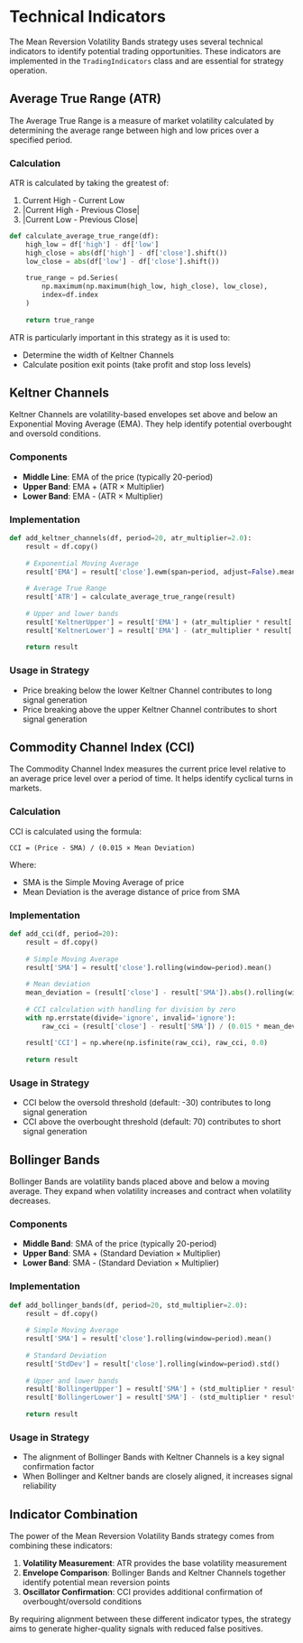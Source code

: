 # Technical Indicators

The Mean Reversion Volatility Bands strategy uses several technical indicators to identify potential trading opportunities. These indicators are implemented in the `TradingIndicators` class and are essential for strategy operation.

## Average True Range (ATR)

The Average True Range is a measure of market volatility calculated by determining the average range between high and low prices over a specified period.

### Calculation

ATR is calculated by taking the greatest of:
1. Current High - Current Low
2. |Current High - Previous Close|
3. |Current Low - Previous Close|

```python
def calculate_average_true_range(df):
    high_low = df['high'] - df['low']
    high_close = abs(df['high'] - df['close'].shift())
    low_close = abs(df['low'] - df['close'].shift())
    
    true_range = pd.Series(
        np.maximum(np.maximum(high_low, high_close), low_close), 
        index=df.index
    )
    
    return true_range
```

ATR is particularly important in this strategy as it is used to:
- Determine the width of Keltner Channels
- Calculate position exit points (take profit and stop loss levels)

## Keltner Channels

Keltner Channels are volatility-based envelopes set above and below an Exponential Moving Average (EMA). They help identify potential overbought and oversold conditions.

### Components
- **Middle Line**: EMA of the price (typically 20-period)
- **Upper Band**: EMA + (ATR × Multiplier)
- **Lower Band**: EMA - (ATR × Multiplier)

### Implementation

```python
def add_keltner_channels(df, period=20, atr_multiplier=2.0):
    result = df.copy()
    
    # Exponential Moving Average
    result['EMA'] = result['close'].ewm(span=period, adjust=False).mean()
    
    # Average True Range
    result['ATR'] = calculate_average_true_range(result)
    
    # Upper and lower bands
    result['KeltnerUpper'] = result['EMA'] + (atr_multiplier * result['ATR'])
    result['KeltnerLower'] = result['EMA'] - (atr_multiplier * result['ATR'])
    
    return result
```

### Usage in Strategy
- Price breaking below the lower Keltner Channel contributes to long signal generation
- Price breaking above the upper Keltner Channel contributes to short signal generation

## Commodity Channel Index (CCI)

The Commodity Channel Index measures the current price level relative to an average price level over a period of time. It helps identify cyclical turns in markets.

### Calculation

CCI is calculated using the formula:
```
CCI = (Price - SMA) / (0.015 × Mean Deviation)
```
Where:
- SMA is the Simple Moving Average of price
- Mean Deviation is the average distance of price from SMA

### Implementation

```python
def add_cci(df, period=20):
    result = df.copy()
    
    # Simple Moving Average
    result['SMA'] = result['close'].rolling(window=period).mean()
    
    # Mean deviation
    mean_deviation = (result['close'] - result['SMA']).abs().rolling(window=period).mean()
    
    # CCI calculation with handling for division by zero
    with np.errstate(divide='ignore', invalid='ignore'):
        raw_cci = (result['close'] - result['SMA']) / (0.015 * mean_deviation)
    
    result['CCI'] = np.where(np.isfinite(raw_cci), raw_cci, 0.0)
    
    return result
```

### Usage in Strategy
- CCI below the oversold threshold (default: -30) contributes to long signal generation
- CCI above the overbought threshold (default: 70) contributes to short signal generation

## Bollinger Bands

Bollinger Bands are volatility bands placed above and below a moving average. They expand when volatility increases and contract when volatility decreases.

### Components
- **Middle Band**: SMA of the price (typically 20-period)
- **Upper Band**: SMA + (Standard Deviation × Multiplier)
- **Lower Band**: SMA - (Standard Deviation × Multiplier)

### Implementation

```python
def add_bollinger_bands(df, period=20, std_multiplier=2.0):
    result = df.copy()
    
    # Simple Moving Average
    result['SMA'] = result['close'].rolling(window=period).mean()
    
    # Standard Deviation
    result['StdDev'] = result['close'].rolling(window=period).std()
    
    # Upper and lower bands
    result['BollingerUpper'] = result['SMA'] + (std_multiplier * result['StdDev'])
    result['BollingerLower'] = result['SMA'] - (std_multiplier * result['StdDev'])
    
    return result
```

### Usage in Strategy
- The alignment of Bollinger Bands with Keltner Channels is a key signal confirmation factor
- When Bollinger and Keltner bands are closely aligned, it increases signal reliability

## Indicator Combination

The power of the Mean Reversion Volatility Bands strategy comes from combining these indicators:

1. **Volatility Measurement**: ATR provides the base volatility measurement
2. **Envelope Comparison**: Bollinger Bands and Keltner Channels together identify potential mean reversion points
3. **Oscillator Confirmation**: CCI provides additional confirmation of overbought/oversold conditions

By requiring alignment between these different indicator types, the strategy aims to generate higher-quality signals with reduced false positives.